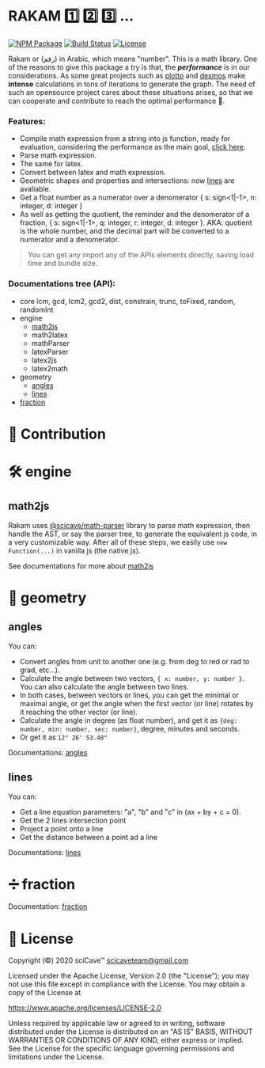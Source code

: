 
[core-docs]: https://github.com/scicave/rakam/blob/master/docs/core/index.md

[fraction-docs]: https://github.com/scicave/rakam/blob/master/docs/fraction/index.md

[angles-docs]: https://github.com/scicave/rakam/blob/master/docs/geometry/index.md

[lines-docs]: https://github.com/scicave/rakam/blob/master/docs/geometry/index.md

[math2js-docs]: https://github.com/scicave/rakam/blob/master/docs/engine/math2js.md

# RAKAM 1️⃣ 2️⃣ 3️⃣ ...

[![NPM Package](https://img.shields.io/npm/v/rakam.svg?style=flat)](https://npmjs.org/package/angles "View this project on npm")
[![Build Status](https://travis-ci.org/scicave/rakam.svg)](https://travis-ci.org/infusion/Angles.js)
[![License](https://img.shields.io/badge/License-Apache%202.0-blue.svg)](https://opensource.org/licenses/Apache-2.0)

Rakam or (رقم) in Arabic, which means "number". This is a math library. One of the reasons to give this package a try is that, the **_performance_** is in our considerations. As some great projects such as [plotto](https://www.plotto.netlify.com) and [desmos](https://www.desmos.com) make __intense__ calculations in tons of iterations to generate the graph. The need of such an opensource project cares about these situations arises, so that we can cooperate and contribute to reach the optimal performance 🚀.

### Features:
- Compile math expression from a string into js function, ready for evaluation, considering the performance as the main goal, [click here](#engine).
- Parse math expression.
- The same for latex.
- Convert between latex and math expression.
- Geometric shapes and properties and intersections: now [lines](#lines) are avaliable.
- Get a float number as a numerator over a denomerator { s: sign<1|-1>, n: integer, d: integer }
- As well as getting the quotient, the reminder and the denomerator of a fraction, { s: sign<1|-1>, q: integer, r: integer, d: integer }. AKA: quotient is the whole number, and the decimal part will be converted to a numerator and a denomerator. 

> You can get any import any of the APIs elements directly, saving load time and bundle size.

### Documentations tree (API):
- core
  lcm, gcd, lcm2, gcd2, dist, constrain, trunc, toFixed, random, randomInt
- engine
  - [math2js](math2js-docs)
  - math2latex
  - mathParser
  - latexParser
  - latex2js
  - latex2math
- geometry
  - [angles](angles-docs)
  - [lines](lines-docs)
- [fraction](fraction-docs)


# 🤝 Contribution



# 🛠 engine

## math2js
<!-- the same as the description in the documentations -->

Rakam uses [@scicave/math-parser](https://npmjs.com/package/@scicave/math-parser) library to parse math expression, then handle the AST, or say the parser tree, to generate the equivalent js code, in a very customizable way. After all of these steps, we easily use `new Function(...)` in vanilla js (the native js).

See documentations for more about [math2js](math2js-docs)


# 📐 geometry

## angles
<!-- the same as the description in the documentations -->

You can:

- Convert angles from unit to another one (e.g. from deg to red or rad to grad, etc...).
- Calculate the angle between two vectors, `{ x: number, y: number }`. You can also calculate the angle between two lines.
- In both cases, between vectors or lines, you can get the minimal or maximal angle, or get the angle when the first vector (or line) rotates by it reaching the other vector (or line).
- Calculate the angle in degree (as float number), and get it as `{deg: number, min: number, sec: number}`, degree, minutes and seconds.
- Or get it as `12° 26' 53.48"`


Documentations: [angles](angles-docs)


## lines

You can:
- Get a line equation parameters: "a", "b" and "c" in (ax + by + c = 0).
- Get the 2 lines intersection point
- Project a point onto a line
- Get the distance between a point ad a line

Documentations: [lines](lines-docs)

# ➗ fraction

Documentation: [fraction](fraction-docs)

# 📜 License

Copyright (&copy;) 2020 sciCave™ <scicaveteam@gmail.com>

Licensed under the Apache License, Version 2.0 (the "License"); you may not use this file except in compliance with the License. You may obtain a copy of the License at

https://www.apache.org/licenses/LICENSE-2.0

Unless required by applicable law or agreed to in writing, software distributed under the License is distributed on an "AS IS" BASIS, WITHOUT WARRANTIES OR CONDITIONS OF ANY KIND, either express or implied. See the License for the specific language governing permissions and limitations under the License.

